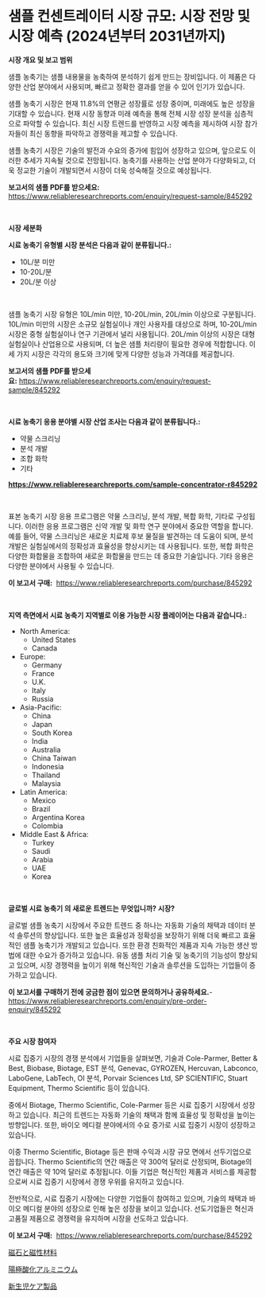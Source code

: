 <p><h1>샘플 컨센트레이터 시장 규모: 시장 전망 및 시장 예측 (2024년부터 2031년까지)</h1></p><p><strong>시장 개요 및 보고 범위</strong></p>
<p><p>샘플 농축기는 샘플 내용물을 농축하여 분석하기 쉽게 만드는 장비입니다. 이 제품은 다양한 산업 분야에서 사용되며, 빠르고 정확한 결과를 얻을 수 있어 인기가 있습니다.</p><p>샘플 농축기 시장은 현재 11.8%의 연평균 성장률로 성장 중이며, 미래에도 높은 성장을 기대할 수 있습니다. 현재 시장 동향과 미래 예측을 통해 전체 시장 성장 분석을 심층적으로 파악할 수 있습니다. 최신 시장 트렌드를 반영하고 시장 예측을 제시하여 시장 참가자들이 최신 동향을 파악하고 경쟁력을 제고할 수 있습니다. </p><p>샘플 농축기 시장은 기술의 발전과 수요의 증가에 힘입어 성장하고 있으며, 앞으로도 이러한 추세가 지속될 것으로 전망됩니다. 농축기를 사용하는 산업 분야가 다양화되고, 더욱 정교한 기술이 개발되면서 시장이 더욱 성숙해질 것으로 예상됩니다.</p></p>
<p><strong>보고서의 샘플 PDF를 받으세요:</strong> <a href="https://www.reliableresearchreports.com/enquiry/request-sample/845292">https://www.reliableresearchreports.com/enquiry/request-sample/845292</a></p>
<p>&nbsp;</p>
<p><strong>시장 세분화</strong></p>
<p><strong>시료 농축기 유형별 시장 분석은 다음과 같이 분류됩니다.:</strong></p>
<p><ul><li>10L/분 미만</li><li>10-20L/분</li><li>20L/분 이상</li></ul></p>
<p>&nbsp;</p>
<p><p>샘플 농축기 시장 유형은 10L/min 미만, 10-20L/min, 20L/min 이상으로 구분됩니다. 10L/min 미만의 시장은 소규모 실험실이나 개인 사용자를 대상으로 하며, 10-20L/min 시장은 중형 실험실이나 연구 기관에서 널리 사용됩니다. 20L/min 이상의 시장은 대형 실험실이나 산업용으로 사용되며, 더 높은 샘플 처리량이 필요한 경우에 적합합니다. 이 세 가지 시장은 각각의 용도와 크기에 맞게 다양한 성능과 가격대를 제공합니다.</p></p>
<p><strong>보고서의 샘플 PDF를 받으세요:</strong>&nbsp;<a href="https://www.reliableresearchreports.com/enquiry/request-sample/845292">https://www.reliableresearchreports.com/enquiry/request-sample/845292</a></p>
<p>&nbsp;</p>
<p><strong> 시료 농축기 응용 분야별 시장 산업 조사는 다음과 같이 분류됩니다.:</strong></p>
<p><ul><li>약물 스크리닝</li><li>분석 개발</li><li>조합 화학</li><li>기타</li></ul></p>
<p><strong><a href="https://www.reliableresearchreports.com/sample-concentrator-r845292">https://www.reliableresearchreports.com/sample-concentrator-r845292</a></strong></p>
<p>&nbsp;</p>
<p><p>표본 농축기 시장 응용 프로그램은 약물 스크리닝, 분석 개발, 복합 화학, 기타로 구성됩니다. 이러한 응용 프로그램은 신약 개발 및 화학 연구 분야에서 중요한 역할을 합니다. 예를 들어, 약물 스크리닝은 새로운 치료제 후보 물질을 발견하는 데 도움이 되며, 분석 개발은 실험실에서의 정확성과 효율성을 향상시키는 데 사용됩니다. 또한, 복합 화학은 다양한 화합물을 조합하여 새로운 화합물을 만드는 데 중요한 기술입니다. 기타 응용은 다양한 분야에서 사용될 수 있습니다.</p></p>
<p><strong>이 보고서 구매:</strong>&nbsp; <a href="https://www.reliableresearchreports.com/purchase/845292">https://www.reliableresearchreports.com/purchase/845292</a></p>
<p>&nbsp;</p>
<p><strong>지역 측면에서 시료 농축기 지역별로 이용 가능한 시장 플레이어는 다음과 같습니다.:</strong></p>
<p><ul>
    <li>
        North America:
        <ul>
            <li>United States</li>
            <li>Canada</li>
        </ul>
    </li>
    <li>
        Europe:
        <ul>
            <li>Germany</li>
            <li>France</li>
            <li>U.K.</li>
            <li>Italy</li>
            <li>Russia</li>
        </ul>
    </li>
    <li>
        Asia-Pacific:
        <ul>
            <li>China</li>
            <li>Japan</li>
            <li>South Korea</li>
            <li>India</li>
            <li>Australia</li>
            <li>China Taiwan</li>
            <li>Indonesia</li>
            <li>Thailand</li>
            <li>Malaysia</li>
        </ul>
    </li>
    <li>
        Latin America:
        <ul>
            <li>Mexico</li>
            <li>Brazil</li>
            <li>Argentina Korea</li>
            <li>Colombia</li>
        </ul>
    </li>
    <li>
        Middle East & Africa:
        <ul>
            <li>Turkey</li>
            <li>Saudi</li>
            <li>Arabia</li>
            <li>UAE</li>
            <li>Korea</li>
        </ul>
    </li>
    </ul></p>
<p>&nbsp;</p>
<p><strong>글로벌 시료 농축기 의 새로운 트렌드는 무엇입니까? 시장?</strong></p>
<p><p>글로벌 샘플 농축기 시장에서 주요한 트렌드 중 하나는 자동화 기술의 채택과 데이터 분석 솔루션의 향상입니다. 또한 높은 효율성과 정확성을 보장하기 위해 더욱 빠르고 효율적인 샘플 농축기가 개발되고 있습니다. 또한 환경 친화적인 제품과 지속 가능한 생산 방법에 대한 수요가 증가하고 있습니다. 유동 샘플 처리 기술 및 농축기의 기능성이 향상되고 있으며, 시장 경쟁력을 높이기 위해 혁신적인 기술과 솔루션을 도입하는 기업들이 증가하고 있습니다.</p></p>
<p><strong>이 보고서를 구매하기 전에 궁금한 점이 있으면 문의하거나 공유하세요.</strong>- <a href="https://www.reliableresearchreports.com/enquiry/pre-order-enquiry/845292">https://www.reliableresearchreports.com/enquiry/pre-order-enquiry/845292</a></p>
<p>&nbsp;</p>
<p><strong>주요 시장 참여자</strong></p>
<p><p>시료 집중기 시장의 경쟁 분석에서 기업들을 살펴보면, 기술과 Cole-Parmer, Better & Best, Biobase, Biotage, EST 분석, Genevac, GYROZEN, Hercuvan, Labconco, LaboGene, LabTech, OI 분석, Porvair Sciences Ltd, SP SCIENTIFIC, Stuart Equipment, Thermo Scientific 등이 있습니다.</p><p>중에서 Biotage, Thermo Scientific, Cole-Parmer 등은 시료 집중기 시장에서 성장하고 있습니다. 최근의 트렌드는 자동화 기술의 채택과 함께 효율성 및 정확성을 높이는 방향입니다. 또한, 바이오 메디컬 분야에서의 수요 증가로 시료 집중기 시장이 성장하고 있습니다.</p><p>이중 Thermo Scientific, Biotage 등은 판매 수익과 시장 규모 면에서 선두기업으로 꼽힙니다. Thermo Scientific의 연간 매출은 약 300억 달러로 산정되며, Biotage의 연간 매출은 약 10억 달러로 추정됩니다. 이들 기업은 혁신적인 제품과 서비스를 제공함으로써 시료 집중기 시장에서 경쟁 우위를 유지하고 있습니다.</p><p>전반적으로, 시료 집중기 시장에는 다양한 기업들이 참여하고 있으며, 기술의 채택과 바이오 메디컬 분야의 성장으로 인해 높은 성장을 보이고 있습니다. 선도기업들은 혁신과 고품질 제품으로 경쟁력을 유지하며 시장을 선도하고 있습니다.</p></p>
<p><strong>이 보고서 구매:</strong>&nbsp;&nbsp;<a href="https://www.reliableresearchreports.com/purchase/845292">https://www.reliableresearchreports.com/purchase/845292</a></p>
<p><p><a href="https://medium.com/@nicolasrown5/%E7%A3%81%E7%9F%B3%E3%81%A8%E7%A3%81%E6%80%A7%E6%9D%90%E6%96%99%E5%B8%82%E5%A0%B4%E3%81%AE%E8%A6%8F%E6%A8%A1%E3%81%A8%E5%B8%82%E5%A0%B4%E3%81%AE%E5%8B%95%E5%90%91-%E5%AE%8C%E5%85%A8%E3%81%AA%E7%94%A3%E6%A5%AD%E6%A6%82%E8%A6%81-2024%E5%B9%B4%E3%81%8B%E3%82%892031%E5%B9%B4%E3%81%BE%E3%81%A7-85471b301f52">磁石と磁性材料</a></p><p><a href="https://medium.com/@alliegrater55/%E3%82%A2%E3%83%AB%E3%83%9E%E3%82%A4%E3%83%88%E5%87%A6%E7%90%86%E3%81%95%E3%82%8C%E3%81%9F%E3%82%A2%E3%83%AB%E3%83%9F%E3%83%8B%E3%82%A6%E3%83%A0%E5%B8%82%E5%A0%B4%E3%81%AE%E5%88%86%E6%9E%90%E3%81%A8%E3%82%B5%E3%82%A4%E3%82%BA%E4%BA%88%E6%B8%AC%E3%81%AF-2024%E5%B9%B4%E3%81%8B%E3%82%892031%E5%B9%B4%E3%81%BE%E3%81%A7%E3%81%AE%E6%9C%9F%E9%96%93%E3%81%AB%E8%A1%8C%E3%82%8F%E3%82%8C%E3%81%BE%E3%81%99-84f16b8ee455">陽極酸化アルミニウム</a></p><p><a href="https://medium.com/@victor.sharp87978/%E6%96%B0%E7%94%9F%E5%85%90%E3%82%B1%E3%82%A2%E8%A3%BD%E5%93%81%E5%B8%82%E5%A0%B4%E3%81%AE%E5%88%86%E6%9E%90-%E4%B8%96%E7%95%8C%E7%94%A3%E6%A5%AD%E3%81%AE%E5%B1%95%E6%9C%9B%E3%81%A8%E4%BA%88%E6%B8%AC-2024%E5%B9%B4%E3%81%8B%E3%82%892031%E5%B9%B4-aa66f520d36b">新生児ケア製品</a></p></p>